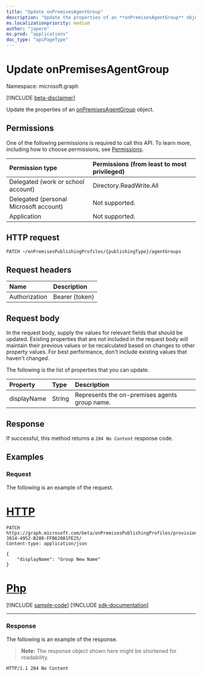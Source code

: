 ```yaml
---
title: "Update onPremisesAgentGroup"
description: "Update the properties of an **onPremisesAgentGroup** object."
ms.localizationpriority: medium
author: "japere"
ms.prod: "applications"
doc_type: "apiPageType"
---
```


# Update onPremisesAgentGroup

Namespace: microsoft.graph

[!INCLUDE [beta-disclaimer](../../includes/beta-disclaimer.md)]

Update the properties of an [onPremisesAgentGroup](../resources/onpremisesagentgroup.md) object.

## Permissions

One of the following permissions is required to call this API. To learn more, including how to choose permissions, see [Permissions](/graph/permissions-reference).

| Permission type                        | Permissions (from least to most privileged) |
|:--------------------------------------|:---------------------------------------------------------|
| Delegated (work or school account)     | Directory.ReadWrite.All |
| Delegated (personal Microsoft account) | Not supported. |
| Application                            | Not supported. |

## HTTP request

<!-- { "blockType": "ignored" } -->

```http
PATCH ~/onPremisesPublishingProfiles/{publishingType}/agentGroups
```

## Request headers

| Name       | Description|
|:-----------|:-----------|
| Authorization | Bearer {token} |

## Request body

In the request body, supply the values for relevant fields that should be updated. Existing properties that are not included in the request body will maintain their previous values or be recalculated based on changes to other property values. For best performance, don't include existing values that haven't changed.

The following is the list of properties that you can update.

| Property     | Type        | Description |
|:-------------|:------------|:------------|
|displayName|String| Represents the on-premises agents group name.|

## Response

If successful, this method returns a `204 No Content` response code.

## Examples

### Request

The following is an example of the request.

# [HTTP](#tab/http)
<!-- {
  "blockType": "request",
  "name": "update_onpremisesagentgroup"
}-->

```http
PATCH https://graph.microsoft.com/beta/onPremisesPublishingProfiles/provisioning/agentGroups/8832388F-3814-4952-B288-FFB62081FE25/
Content-type: application/json

{
    "displayName": "Group New Name"
}
```

# [Php](#tab/php)
[!INCLUDE [sample-code](../includes/snippets/php/update-onpremisesagentgroup-php-snippets.md)]
[!INCLUDE [sdk-documentation](../includes/snippets/snippets-sdk-documentation-link.md)]

---


### Response

The following is an example of the response.

> **Note:** The response object shown here might be shortened for readability.

<!-- {
  "blockType": "response"
} -->

```http
HTTP/1.1 204 No Content
```

<!-- uuid: 16cd6b66-4b1a-43a1-adaf-3a886856ed98
2019-02-04 14:57:30 UTC -->
<!-- {
  "type": "#page.annotation",
  "description": "Update onpremisesagentgroup",
  "keywords": "",
  "section": "documentation",
  "tocPath": ""
}-->



